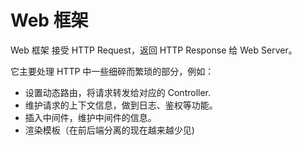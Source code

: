 # Web 框架

Web 框架 接受 HTTP Request，返回 HTTP Response 给 Web Server。

它主要处理 HTTP 中一些细碎而繁琐的部分，例如：

- 设置动态路由，将请求转发给对应的 Controller.
- 维护请求的上下文信息，做到日志、鉴权等功能。
- 插入中间件，维护中间件的信息。
- 渲染模板（在前后端分离的现在越来越少见)

